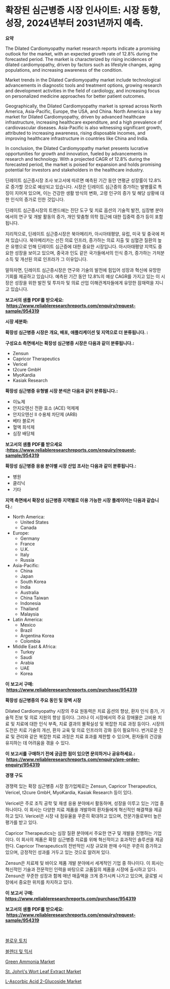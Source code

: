 <p><h1>확장된 심근병증 시장 인사이트: 시장 동향, 성장, 2024년부터 2031년까지 예측.</h1></p><p><strong>요약</strong></p>
<p><p>The Dilated Cardiomyopathy market research reports indicate a promising outlook for the market, with an expected growth rate of 12.8% during the forecasted period. The market is characterized by rising incidences of dilated cardiomyopathy, driven by factors such as lifestyle changes, aging populations, and increasing awareness of the condition.</p><p>Market trends in the Dilated Cardiomyopathy market include technological advancements in diagnostic tools and treatment options, growing research and development activities in the field of cardiology, and increasing focus on personalized medicine approaches for better patient outcomes.</p><p>Geographically, the Dilated Cardiomyopathy market is spread across North America, Asia-Pacific, Europe, the USA, and China. North America is a key market for Dilated Cardiomyopathy, driven by advanced healthcare infrastructure, increasing healthcare expenditure, and a high prevalence of cardiovascular diseases. Asia-Pacific is also witnessing significant growth, attributed to increasing awareness, rising disposable incomes, and improving healthcare infrastructure in countries like China and India.</p><p>In conclusion, the Dilated Cardiomyopathy market presents lucrative opportunities for growth and innovation, fueled by advancements in research and technology. With a projected CAGR of 12.8% during the forecasted period, the market is poised for expansion and holds promising potential for investors and stakeholders in the healthcare industry.</p><p>딘레이트 심근증시장 조사 보고서에 따르면 예측된 기간 동안 연평균 성장률이 12.8%로 증가할 것으로 예상되고 있습니다. 시장은 딘레이트 심근증의 증가하는 발병률로 특징이 지어져 있으며, 이는 건강한 생활 방식의 변화, 고령 인구의 증가 및 해당 상황에 대한 인식의 증가로 인한 것입니다.</p><p>딘레이트 심근증시장의 트렌드에는 진단 도구 및 치료 옵션의 기술적 발전, 심장병 분야에서의 연구 및 개발 활동의 증가, 개인 맞춤형 의학 접근에 대한 집중력 증가 등이 포함됩니다.</p><p>지리적으로, 딘레이트 심근증시장은 북아메리카, 아시아태평양, 유럽, 미국 및 중국에 퍼져 있습니다. 북아메리카는 선진 의료 인프라, 증가하는 의료 지출 및 심혈관 질환의 높은 유행으로 인해 딘레이트 심근증에 대한 중요한 시장입니다. 아시아태평양 지역도 중요한 성장을 보이고 있으며, 중국과 인도 같은 국가들에서의 인식 증가, 증가하는 가처분소득 및 개선된 의료 인프라가 그 이유입니다.</p><p>말하자면, 딘레이트 심근증시장은 연구와 기술의 발전에 힘입어 성장과 혁신에 유망한 기회를 제공하고 있습니다. 예측된 기간 동안 12.8%의 예상 CAGR를 가지고 있는 이 시장은 성장을 위한 발전 및 투자자 및 의료 산업 이해관계자들에게 유망한 잠재력을 지니고 있습니다.</p></p>
<p><strong>보고서의 샘플 PDF를 받으세요: &nbsp;<a href="https://www.reliableresearchreports.com/enquiry/request-sample/954319">https://www.reliableresearchreports.com/enquiry/request-sample/954319</a></strong></p>
<p><strong>시장 세분화:</strong></p>
<p><strong> 확장성 심근병증 시장은 개요, 배포, 애플리케이션 및 지역으로 더 분류됩니다. :</strong></p>
<p><strong>구성요소 측면에서는 확장성 심근병증 시장은 다음과 같이 분류됩니다.:</strong></p>
<p><ul><li>Zensun</li><li>Capricor Therapeutics</li><li>Vericel</li><li>t2cure GmbH</li><li>MyoKardia</li><li>Kasiak Research</li></ul></p>
<p><strong> 확장성 심근병증 유형별 시장 분석은 다음과 같이 분류됩니다.:</strong></p>
<p><ul><li>이뇨제</li><li>안지오텐신 전환 효소 (ACE) 억제제</li><li>안지오텐신 II 수용체 차단제 (ARB)</li><li>베타 블로커</li><li>혈액 희석제</li><li>심장 배당체</li></ul></p>
<p><strong>보고서의 샘플 PDF를 받으세요 :<a href="https://www.reliableresearchreports.com/enquiry/request-sample/954319">https://www.reliableresearchreports.com/enquiry/request-sample/954319</a></strong></p>
<p><strong> 확장성 심근병증 응용 분야별 시장 산업 조사는 다음과 같이 분류됩니다.:</strong></p>
<p><ul><li>병원</li><li>클리닉</li><li>기타</li></ul></p>
<p><strong>지역 측면에서 확장성 심근병증 지역별로 이용 가능한 시장 플레이어는 다음과 같습니다.:</strong></p>
<p><ul>
    <li>
        North America:
        <ul>
            <li>United States</li>
            <li>Canada</li>
        </ul>
    </li>
    <li>
        Europe:
        <ul>
            <li>Germany</li>
            <li>France</li>
            <li>U.K.</li>
            <li>Italy</li>
            <li>Russia</li>
        </ul>
    </li>
    <li>
        Asia-Pacific:
        <ul>
            <li>China</li>
            <li>Japan</li>
            <li>South Korea</li>
            <li>India</li>
            <li>Australia</li>
            <li>China Taiwan</li>
            <li>Indonesia</li>
            <li>Thailand</li>
            <li>Malaysia</li>
        </ul>
    </li>
    <li>
        Latin America:
        <ul>
            <li>Mexico</li>
            <li>Brazil</li>
            <li>Argentina Korea</li>
            <li>Colombia</li>
        </ul>
    </li>
    <li>
        Middle East & Africa:
        <ul>
            <li>Turkey</li>
            <li>Saudi</li>
            <li>Arabia</li>
            <li>UAE</li>
            <li>Korea</li>
        </ul>
    </li>
    </ul></p>
<p><strong>이 보고서 구매: &nbsp;<a href="https://www.reliableresearchreports.com/purchase/954319">https://www.reliableresearchreports.com/purchase/954319</a></strong></p>
<p><strong>확장성 심근병증의 주요 동인 및 장벽 시장</strong></p>
<p><p>Dilated Cardiomyopathy 시장의 주요 원동력은 치료 옵션의 향상, 환자 인식 증가, 기술적 진보 및 의료 지원의 향상 등이다. 그러나 이 시장에서의 주요 장애물은 고비용 치료 및 치료에 대한 인식 부족, 치료 결과의 불확실성 및 복잡한 치료 과정 등이다. 시장의 도전은 치료 기술의 개선, 환자 교육 및 의료 인프라의 강화 등이 필요하다. 번거로운 진료 및 관리와 같은 복잡한 치료 과정은 치료 효과를 제한할 수 있으며, 환자들의 건강을 유지하는 데 어려움을 겪을 수 있다.</p></p>
<p><strong>이 보고서를 구매하기 전에 궁금한 점이 있으면 문의하거나 공유하세요.: &nbsp;<a href="https://www.reliableresearchreports.com/enquiry/pre-order-enquiry/954319">https://www.reliableresearchreports.com/enquiry/pre-order-enquiry/954319</a></strong></p>
<p><strong>경쟁 구도</strong></p>
<p><p>경쟁력 있는 확장 심근병증 시장 참가업체로는 Zensun, Capricor Therapeutics, Vericel, t2cure GmbH, MyoKardia, Kasiak Research 등이 있다.</p><p>Vericel은 주로 조직 공학 및 재생 응용 분야에서 활동하며, 성장을 이루고 있는 기업 중 하나이다. 이 회사는 다양한 치료 제품을 개발하여 환자들에게 혁신적인 해결책을 제공하고 있다. Vericel은 시장 내 점유율을 꾸준히 확대하고 있으며, 전문가들로부터 높은 평가를 받고 있다.</p><p>Capricor Therapeutics는 심장 질환 분야에서 주요한 연구 및 개발을 진행하는 기업이다. 이 회사의 제품은 확장 심근병증 치료를 위해 혁신적이고 효과적인 솔루션을 제공한다. Capricor Therapeutics의 전반적인 시장 규모와 판매 수익은 꾸준히 증가하고 있으며, 긍정적인 성과를 거두고 있는 것으로 알려져 있다.</p><p>Zensun은 치료제 및 바이오 제품 개발 분야에서 세계적인 기업 중 하나이다. 이 회사는 혁신적인 기술과 전문적인 인력을 바탕으로 고품질의 제품을 시장에 출시하고 있다. Zensun은 꾸준한 성장과 함께 매년 매출액을 크게 증가시켜 나가고 있으며, 글로벌 시장에서 중요한 위치를 차지하고 있다.</p></p>
<p><strong>이 보고서 구매: &nbsp; <a href="https://www.reliableresearchreports.com/purchase/954319">https://www.reliableresearchreports.com/purchase/954319</a></strong></p>
<p><strong>보고서의 샘플 PDF를 받으세요: &nbsp;<a href="https://www.reliableresearchreports.com/enquiry/request-sample/954319">https://www.reliableresearchreports.com/enquiry/request-sample/954319</a></strong><strong></strong></p>
<p>&nbsp;</p>
<p><p><a href="https://medium.com/@rennessvutianitiswdpxaixh/%EB%B8%94%EB%A1%9C%EC%9A%B0-%ED%86%A0%EC%B9%98-%EC%8B%9C%EC%9E%A5-%ED%81%AC%EA%B8%B0-cagr-%EB%8F%99%ED%96%A5-2024-2030-d486c6e2f455">블로우 토치</a></p><p><a href="https://medium.com/@rennessvutianitiswdpxaixh/%EB%AF%B9%EC%84%9C%EC%99%80-%EB%AF%B9%EC%84%9C%EA%B8%B0-%EC%8B%9C%EC%9E%A5-%EC%9D%B8%EC%82%AC%EC%9D%B4%ED%8A%B8-%EC%8B%9C%EC%9E%A5-%EB%8F%99%ED%96%A5-%EC%84%B1%EC%9E%A5-2024%EB%85%84%EB%B6%80%ED%84%B0-2031%EB%85%84%EA%B9%8C%EC%A7%80-%EC%98%88%EC%B8%A1%EB%90%9C-%EA%B2%83-d56c31eef2a0">블렌더 및 믹서</a></p><p><a href="https://view.publitas.com/reportprime-1/green-ammonia-market-provides-a-comprehensive-analysis-including-a-macro-overview-of-the-market-as-well-as-micro-details-such-as-market-size-and-competitive-landscape/">Green Ammonia Market</a></p><p><a href="https://simplistic-meeting-7ee.notion.site/St-John-s-Wort-Leaf-Extract-Market-Dynamics-2024-2031-Also-about-Its-Market-Trends-Projections--cf71bdba12454c28864f5d27959164de">St. John\'s Wort Leaf Extract Market</a></p><p><a href="https://issuu.com/reportprime-2/docs/l-ascorbic-acid-2-glucoside-market-size-2030.pptx">L-Ascorbic Acid 2-Glucoside Market</a></p></p>